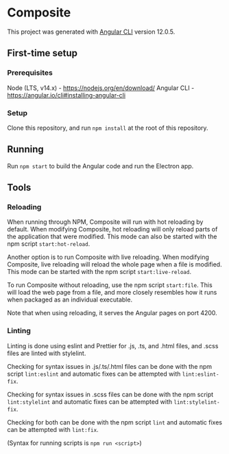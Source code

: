 # Composite

This project was generated with [Angular CLI](https://github.com/angular/angular-cli) version 12.0.5.

## First-time setup

### Prerequisites

Node (LTS, v14.x) - https://nodejs.org/en/download/
Angular CLI - https://angular.io/cli#installing-angular-cli

### Setup

Clone this repository, and run `npm install` at the root of this repository.

## Running

Run `npm start` to build the Angular code and run the Electron app.

## Tools

### Reloading

When running through NPM, Composite will run with hot reloading by default. When modifying Composite, hot reloading will only reload parts of the application that were modified. This mode can also be started with the npm script `start:hot-reload`.

Another option is to run Composite with live reloading. When modifying Composite, live reloading will reload the whole page when a file is modified. This mode can be started with the npm script `start:live-reload`.

To run Composite without reloading, use the npm script `start:file`. This will load the web page from a file, and more closely resembles how it runs when packaged as an individual executable.

Note that when using reloading, it serves the Angular pages on port 4200.

### Linting

Linting is done using eslint and Prettier for .js, .ts, and .html files, and .scss files are linted with stylelint.

Checking for syntax issues in .js/.ts/.html files can be done with the npm script `lint:eslint` and automatic fixes can be attempted with `lint:eslint-fix`.

Checking for syntax issues in .scss files can be done with the npm script `lint:stylelint` and automatic fixes can be attempted with `lint:stylelint-fix`.

Checking for both can be done with the npm script `lint` and automatic fixes can be attempted with `lint:fix`.

(Syntax for running scripts is `npm run <script>`)

